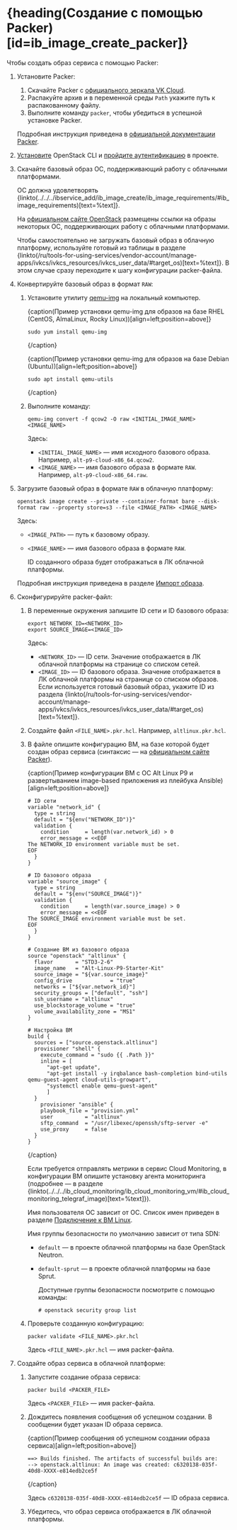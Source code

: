 # {heading(Создание с помощью Packer)[id=ib_image_create_packer]}

Чтобы создать образ сервиса с помощью Packer:

1. Установите Packer:

   1. Скачайте Packer с [официального зеркала VK Cloud](https://hashicorp-releases.mcs.mail.ru/packer/).
   1. Распакуйте архив и в переменной среды `Path` укажите путь к распакованному файлу.
   1. Выполните команду `packer`, чтобы убедиться в успешной установке Packer.

   Подробная инструкция приведена в [официальной документации Packer](https://developer.hashicorp.com/packer/tutorials/docker-get-started/get-started-install-cli).
1. [Установите](/ru/tools-for-using-services/cli/openstack-cli) OpenStack CLI и [пройдите аутентификацию](/ru/tools-for-using-services/cli/openstack-cli#3_proydite_autentifikaciyu) в проекте.
1. Скачайте базовый образ ОС, поддерживающий работу с облачными платформами.

   ОС должна удовлетворять {linkto(../../../ibservice_add/ib_image_create/ib_image_requirements/#ib_image_requirements)[text=%text]}.

   На [официальном сайте OpenStack](https://docs.openstack.org/image-guide/obtain-images.html) размещены ссылки на образы некоторых ОС, поддерживающих работу с облачными платформами.

   <info>

   Чтобы самостоятельно не загружать базовый образ в облачную платформу, используйте готовый из таблицы в разделе {linkto(/ru/tools-for-using-services/vendor-account/manage-apps/ivkcs/ivkcs_resources/ivkcs_user_data/#target_os)[text=%text]}. В этом случае сразу переходите к шагу конфигурации packer-файла.

   </info>
1. Конвертируйте базовый образ в формат `RAW`:

   1. Установите утилиту [qemu-img](https://www.qemu.org/docs/master/tools/qemu-img.html) на локальный компьютер.

      {caption(Пример установки qemu-img для образов на базе RHEL (CentOS, AlmaLinux, Rocky Linux))[align=left;position=above]}
      ```console
      sudo yum install qemu-img
      ```
      {/caption}

      {caption(Пример установки qemu-img для образов на базе Debian (Ubuntu))[align=left;position=above]}
      ```console
      sudo apt install qemu-utils
      ```
      {/caption}
   1. Выполните команду:

      ```console
      qemu-img convert -f qcow2 -O raw <INITIAL_IMAGE_NAME> <IMAGE_NAME>
      ```

      Здесь:

      * `<INITIAL_IMAGE_NAME>` — имя исходного базового образа. Например, `alt-p9-cloud-x86_64.qcow2`.
      * `<IMAGE_NAME>` — имя базового образа в формате `RAW`. Например, `alt-p9-cloud-x86_64.raw`.

1. Загрузите базовый образ в формате `RAW` в облачную платформу:

   ```console
   openstack image create --private --container-format bare --disk-format raw --property store=s3 --file <IMAGE_PATH> <IMAGE_NAME>
   ```

   Здесь:

   * `<IMAGE_PATH>` — путь к базовому образу.
   * `<IMAGE_NAME>` — имя базового образа в формате `RAW`.

      ID созданного образа будет отображаться в ЛК облачной платформы.

   Подробная инструкция приведена в разделе [Импорт образа](/ru/computing/iaas/instructions/images/images-manage#import_obraza).
1. Сконфигурируйте packer-файл:

   1. В переменные окружения запишите ID сети и ID базового образа:

      ```console
      export NETWORK_ID=<NETWORK_ID>
      export SOURCE_IMAGE=<IMAGE_ID>
      ```

      Здесь:

      * `<NETWORK_ID>` — ID сети. Значение отображается в ЛК облачной платформы на странице со списком сетей.
      * `<IMAGE_ID>` — ID базового образа. Значение отображается в ЛК облачной платформы на странице со списком образов. Если используется готовый базовый образ, укажите ID из раздела {linkto(/ru/tools-for-using-services/vendor-account/manage-apps/ivkcs/ivkcs_resources/ivkcs_user_data/#target_os)[text=%text]}.

   1. Создайте файл `<FILE_NAME>.pkr.hcl`. Например, `altlinux.pkr.hcl`.
   1. В файле опишите конфигурацию ВМ, на базе которой будет создан образ сервиса (синтаксис — на [официальном сайте Packer](https://developer.hashicorp.com/packer/docs/templates/hcl_templates)).

      {caption(Пример конфигурации ВМ с ОС Alt Linux P9 и развертыванием image-based приложения из плейбука Ansible)[align=left;position=above]}
      ```console
      # ID сети
      variable "network_id" {
        type = string
        default = "${env("NETWORK_ID")}"
        validation {
          condition     = length(var.network_id) > 0
          error_message = <<EOF
      The NETWORK_ID environment variable must be set.
      EOF
        }
      }

      # ID базового образа
      variable "source_image" {
        type = string
        default = "${env("SOURCE_IMAGE")}"
        validation {
          condition     = length(var.source_image) > 0
          error_message = <<EOF
      The SOURCE_IMAGE environment variable must be set.
      EOF
        }
      }

      # Создание ВМ из базового образа
      source "openstack" "altlinux" {
        flavor       = "STD3-2-6"
        image_name   = "Alt-Linux-P9-Starter-Kit"
        source_image = "${var.source_image}"
        config_drive            = "true"
        networks = ["${var.network_id}"]
        security_groups = ["default", "ssh"]
        ssh_username = "altlinux"
        use_blockstorage_volume = "true"
        volume_availability_zone = "MS1"
      }

      # Настройка ВМ
      build {
        sources = ["source.openstack.altlinux"]
        provisioner "shell" {
          execute_command = "sudo {{ .Path }}"
          inline = [
            "apt-get update",
            "apt-get install -y irqbalance bash-completion bind-utils qemu-guest-agent cloud-utils-growpart",
            "systemctl enable qemu-guest-agent"
            ]
        }
          provisioner "ansible" {
          playbook_file = "provision.yml"
          user          = "altlinux"
          sftp_command  = "/usr/libexec/openssh/sftp-server -e"
          use_proxy     = false
        }
      }
      ```
      {/caption}

      <info>

      Если требуется отправлять метрики в сервис Cloud Monitoring, в конфигурации ВМ опишите установку агента мониторинга (подробнее — в разделе {linkto(../../../ib_cloud_monitoring/ib_cloud_monitoring_vm/#ib_cloud_monitoring_telegraf_image)[text=%text]}).

      </info>

      Имя пользователя ОС зависит от ОС. Список имен приведен в разделе [Подключение к ВМ Linux](/ru/computing/iaas/instructions/vm/vm-connect/vm-connect-nix).

      Имя группы безопасности по умолчанию зависит от типа SDN:

      * `default` — в проекте облачной платформы на базе OpenStack Neutron.
      * `default-sprut` — в проекте облачной платформы на базе Sprut.

         <info>

         Доступные группы безопасности посмотрите с помощью команды:

         ```console
         # openstack security group list
         ```

         </info>

   1. Проверьте созданную конфигурацию:

      ```console
      packer validate <FILE_NAME>.pkr.hcl
      ```

      Здесь `<FILE_NAME>.pkr.hcl` — имя packer-файла.

1. Создайте образ сервиса в облачной платформе:

   1. Запустите создание образа сервиса:

      ```console
      packer build <PACKER_FILE>
      ```

      Здесь `<PACKER_FILE>` — имя packer-файла.
   1. Дождитесь появления сообщения об успешном создании. В сообщении будет указан ID образа сервиса.

      {caption(Пример сообщения об успешном создании образа сервиса)[align=left;position=above]}
      ```console
      ==> Builds finished. The artifacts of successful builds are:
      --> openstack.altlinux: An image was created: c6320138-035f-40d8-XXXX-e814edb2ce5f
      ```
      {/caption}

      Здесь `c6320138-035f-40d8-XXXX-e814edb2ce5f` — ID образа сервиса.
   1. Убедитесь, что образ сервиса отображается в ЛК облачной платформы.
